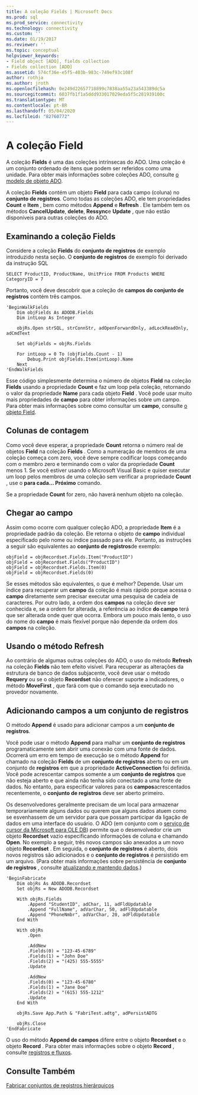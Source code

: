 ```yaml
---
title: A coleção Fields | Microsoft Docs
ms.prod: sql
ms.prod_service: connectivity
ms.technology: connectivity
ms.custom: ''
ms.date: 01/19/2017
ms.reviewer: ''
ms.topic: conceptual
helpviewer_keywords:
- Field object [ADO], fields collection
- Fields collection [ADO]
ms.assetid: 574cf36e-e5f5-403b-983c-749ef93c108f
author: rothja
ms.author: jroth
ms.openlocfilehash: 0e249d22657718899c7838aa55a23a543389dc5a
ms.sourcegitcommit: 6037fb1f1a5ddd933017029eda5f5c281939100c
ms.translationtype: MT
ms.contentlocale: pt-BR
ms.lasthandoff: 05/04/2020
ms.locfileid: "82760772"
---
```

# <a name="the-fields-collection"></a>A coleção Field
A coleção **Fields** é uma das coleções intrínsecas do ADO. Uma coleção é um conjunto ordenado de itens que podem ser referidos como uma unidade. Para obter mais informações sobre coleções ADO, consulte [o modelo de objeto ADO](../../../ado/guide/data/ado-objects-and-collections.md).  
  
 A coleção **Fields** contém um objeto **Field** para cada campo (coluna) no **conjunto de registros**. Como todas as coleções ADO, ele tem propriedades **Count** e **Item** , bem como métodos **Append** e **Refresh** . Ele também tem os métodos **CancelUpdate**, **delete**, **Ressync**e **Update** , que não estão disponíveis para outras coleções do ADO.  
  
## <a name="examining-the-fields-collection"></a>Examinando a coleção Fields  
 Considere a coleção **Fields** do **conjunto de registros** de exemplo introduzido nesta seção. O **conjunto de registros** de exemplo foi derivado da instrução SQL  
  
```  
SELECT ProductID, ProductName, UnitPrice FROM Products WHERE CategoryID = 7  
```  
  
 Portanto, você deve descobrir que a coleção de **campos do conjunto de registros** contém três campos.  
  
```  
'BeginWalkFields  
    Dim objFields As ADODB.Fields  
    Dim intLoop As Integer  
  
    objRs.Open strSQL, strConnStr, adOpenForwardOnly, adLockReadOnly, adCmdText  
  
    Set objFields = objRs.Fields  
  
    For intLoop = 0 To (objFields.Count - 1)  
        Debug.Print objFields.Item(intLoop).Name  
    Next  
'EndWalkFields  
```  
  
 Esse código simplesmente determina o número de objetos **Field** na coleção **Fields** usando a propriedade **Count** e faz um loop pela coleção, retornando o valor da propriedade **Name** para cada objeto **Field** . Você pode usar muito mais propriedades de **campo** para obter informações sobre um campo. Para obter mais informações sobre como consultar um **campo**, consulte [o objeto Field](../../../ado/guide/data/the-field-object.md).  
  
## <a name="counting-columns"></a>Colunas de contagem  
 Como você deve esperar, a propriedade **Count** retorna o número real de objetos **Field** na coleção **Fields** . Como a numeração de membros de uma coleção começa com zero, você deve sempre codificar loops começando com o membro zero e terminando com o valor da propriedade **Count** menos 1. Se você estiver usando o Microsoft Visual Basic e quiser executar um loop pelos membros de uma coleção sem verificar a propriedade **Count** , use o **para cada... Próximo** comando.  
  
 Se a propriedade **Count** for zero, não haverá nenhum objeto na coleção.  
  
## <a name="getting-to-the-field"></a>Chegar ao campo  
 Assim como ocorre com qualquer coleção ADO, a propriedade **Item** é a propriedade padrão da coleção. Ele retorna o objeto de **campo** individual especificado pelo nome ou índice passado para ele. Portanto, as instruções a seguir são equivalentes ao **conjunto de registros**de exemplo:  
  
```  
objField = objRecordset.Fields.Item("ProductID")  
objField = objRecordset.Fields("ProductID")  
objField = objRecordset.Fields.Item(0)  
objField = objRecordset.Fields(0)  
```  
  
 Se esses métodos são equivalentes, o que é melhor? Depende. Usar um índice para recuperar um **campo** da coleção é mais rápido porque acessa o **campo** diretamente sem precisar executar uma pesquisa de cadeia de caracteres. Por outro lado, a ordem dos **campos** na coleção deve ser conhecida e, se a ordem for alterada, a referência ao índice **do campo** terá que ser alterada onde quer que ocorra. Embora um pouco mais lento, o uso do nome do **campo** é mais flexível porque não depende da ordem dos **campos** na coleção.  
  
## <a name="using-the-refresh-method"></a>Usando o método Refresh  
 Ao contrário de algumas outras coleções do ADO, o uso do método **Refresh** na coleção **Fields** não tem efeito visível. Para recuperar as alterações da estrutura de banco de dados subjacente, você deve usar o método **Requery** ou se o objeto **Recordset** não oferecer suporte a indicadores, o método **MoveFirst** , que fará com que o comando seja executado no provedor novamente.  
  
## <a name="adding-fields-to-a-recordset"></a>Adicionando campos a um conjunto de registros  
 O método **Append** é usado para adicionar campos a um **conjunto de registros**.  
  
 Você pode usar o método **Append** para malhar um **conjunto de registros** programaticamente sem abrir uma conexão com uma fonte de dados. Ocorrerá um erro em tempo de execução se o método **Append** for chamado na coleção **Fields** de um **conjunto de registros** aberto ou em um conjunto de **registros** em que a propriedade **ActiveConnection** foi definida. Você pode acrescentar campos somente a um **conjunto de registros** que não esteja aberto e que ainda não tenha sido conectado a uma fonte de dados. No entanto, para especificar valores para os **campos**acrescentados recentemente, o **conjunto de registros** deve ser aberto primeiro.  
  
 Os desenvolvedores geralmente precisam de um local para armazenar temporariamente alguns dados ou querem que alguns dados atuem como se esvenhassem de um servidor para que possam participar da ligação de dados em uma interface do usuário. O ADO (em conjunto com o [serviço de cursor da Microsoft para OLE DB](../../../ado/guide/appendixes/microsoft-cursor-service-for-ole-db-ado-service-component.md)) permite que o desenvolvedor crie um objeto **Recordset** vazio especificando informações de coluna e chamando **Open**. No exemplo a seguir, três novos campos são anexados a um novo objeto **Recordset** . Em seguida, o **conjunto de registros** é aberto, dois novos registros são adicionados e o **conjunto de registros** é persistido em um arquivo. (Para obter mais informações sobre persistência de **conjunto de registros** , consulte [atualizando e mantendo dados](../../../ado/guide/data/updating-and-persisting-data.md).)  
  
```  
'BeginFabricate  
    Dim objRs As ADODB.Recordset  
    Set objRs = New ADODB.Recordset  
  
    With objRs.Fields  
        .Append "StudentID", adChar, 11, adFldUpdatable  
        .Append "FullName", adVarChar, 50, adFldUpdatable  
        .Append "PhoneNmbr", adVarChar, 20, adFldUpdatable  
    End With  
  
    With objRs  
        .Open  
  
        .AddNew  
        .Fields(0) = "123-45-6789"  
        .Fields(1) = "John Doe"  
        .Fields(2) = "(425) 555-5555"  
        .Update  
  
        .AddNew  
        .Fields(0) = "123-45-6780"  
        .Fields(1) = "Jane Doe"  
        .Fields(2) = "(615) 555-1212"  
        .Update  
    End With  
  
    objRs.Save App.Path & "FabriTest.adtg", adPersistADTG  
  
    objRs.Close  
'EndFabricate  
```  
  
 O uso do método **Append de campos** difere entre o objeto **Recordset** e o objeto **Record** . Para obter mais informações sobre o objeto **Record** , consulte [registros e fluxos](../../../ado/guide/data/records-and-streams.md).  
  
## <a name="see-also"></a>Consulte Também  
 [Fabricar conjuntos de registros hierárquicos](../../../ado/guide/data/fabricating-hierarchical-recordsets.md)
